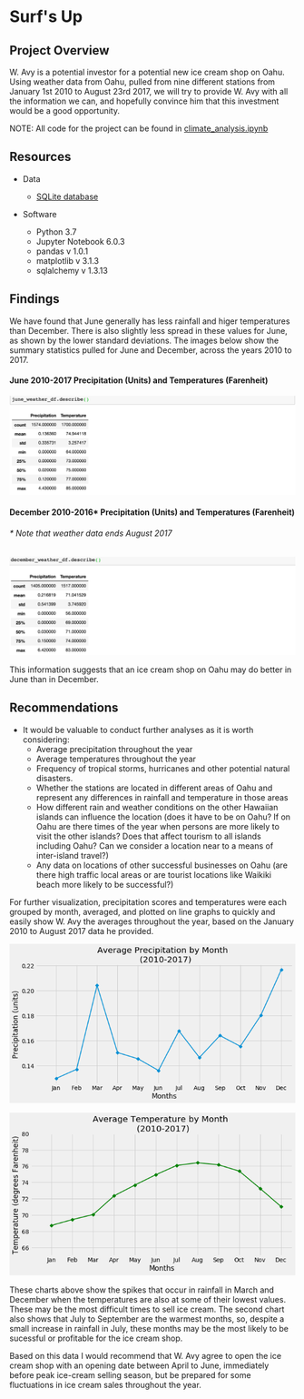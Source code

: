 # Surf's Up
## Project Overview

W. Avy is a potential investor for a potential new ice cream shop on Oahu. Using weather data from Oahu, pulled from nine different stations from January 1st 2010 to August 23rd 2017, we will try to provide W. Avy with all the information we can, and hopefully convince him that this investment would be a good opportunity.

NOTE: All code for the project can be found in [climate_analysis.ipynb](https://github.com/Alyssa-CG/Module9-surfs_up/blob/master/climate_analysis.ipynb)

## Resources
* Data
    * [SQLite database](https://github.com/Alyssa-CG/Module9-surfs_up/blob/master/hawaii.sqlite)

* Software
    * Python 3.7
    * Jupyter Notebook 6.0.3
    * pandas v 1.0.1
    * matplotlib v 3.1.3
    * sqlalchemy v 1.3.13

## Findings

We have found that June generally has less rainfall and higer temperatures than December. There is also slightly less spread in these values for June, as shown by the lower standard deviations. The images below show the summary statistics pulled for June and December, across the years 2010 to 2017.

#### June 2010-2017 Precipitation (Units) and Temperatures (Farenheit)
![June weather](https://github.com/Alyssa-CG/Module9-surfs_up/blob/master/Figures/june_weather.png)

#### December 2010-2016* Precipitation (Units) and Temperatures (Farenheit)
###### * Note that weather data ends August 2017
![December weather](https://github.com/Alyssa-CG/Module9-surfs_up/blob/master/Figures/december_weather.png)

This information suggests that an ice cream shop on Oahu may do better in June than in December.

## Recommendations

* It would be valuable to conduct further analyses as it is worth considering:  
    * Average precipitation throughout the year
    * Average temperatures throughout the year
    * Frequency of tropical storms, hurricanes and other potential natural disasters.
    * Whether the stations are located in different areas of Oahu and represent any differences in rainfall and temperature in those areas
    * How different rain and weather conditions on the other Hawaiian islands can influence the location (does it have to be on Oahu? If on Oahu are there times of the year when persons are more likely to visit the other islands? Does that affect tourism to all islands including Oahu? Can we consider a location near to a means of inter-island travel?)
    * Any data on locations of other successful businesses on Oahu (are there high traffic local areas or are tourist locations like Waikiki beach more likely to be successful?)

For further visualization, precipitation scores and temperatures were each grouped by month, averaged, and plotted on line graphs to quickly and easily show W. Avy the averages throughout the year, based on the January 2010 to August 2017 data he provided. 

![Precipitation chart](https://github.com/Alyssa-CG/Module9-surfs_up/blob/master/Figures/Average%20Precipitation.png)

![Temperatures chart](https://github.com/Alyssa-CG/Module9-surfs_up/blob/master/Figures/Average%20Temperatures.png)

These charts above show the spikes that occur in rainfall in March and December when the temperatures are also at some of their lowest values. These may be the most difficult times to sell ice cream. The second chart also shows that July to September are the warmest months, so, despite a small increase in rainfall in July, these months may be the most likely to be sucessful or profitable for the ice cream shop. 

Based on this data I would recommend that W. Avy agree to open the ice cream shop with an opening date between April to June, immediately before peak ice-cream selling season, but be prepared for some fluctuations in ice cream sales throughout the year.
